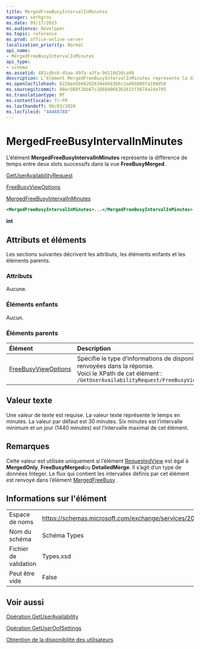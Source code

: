 ```yaml
---
title: MergedFreeBusyIntervalInMinutes
manager: sethgros
ms.date: 09/17/2015
ms.audience: Developer
ms.topic: reference
ms.prod: office-online-server
localization_priority: Normal
api_name:
- MergedFreeBusyIntervalInMinutes
api_type:
- schema
ms.assetid: 481cdbc6-d5aa-49fa-a3fa-9d119d3dca99
description: L’élément MergedFreeBusyIntervalInMinutes représente la différence de temps entre deux slots successifs dans la vue FreeBusyMerged.
ms.openlocfilehash: 6228ee5b66202634e6bb3b6c1ad6b8897a109d58
ms.sourcegitcommit: 88ec988f2bb67c1866d06b361615f3674a24e795
ms.translationtype: MT
ms.contentlocale: fr-FR
ms.lasthandoff: 06/03/2020
ms.locfileid: "44468788"
---
```

# <a name="mergedfreebusyintervalinminutes"></a>MergedFreeBusyIntervalInMinutes

L’élément **MergedFreeBusyIntervalInMinutes** représente la différence de temps entre deux slots successifs dans la vue **FreeBusyMerged** . 
  
[GetUserAvailabilityRequest](getuseravailabilityrequest.md)
  
[FreeBusyViewOptions](freebusyviewoptions.md)
  
[MergedFreeBusyIntervalInMinutes](mergedfreebusyintervalinminutes.md)
  
```xml
<MergedFreeBusyIntervalInMinutes>...</MergedFreeBusyIntervalInMinutes>
```

 **int**
## <a name="attributes-and-elements"></a>Attributs et éléments

Les sections suivantes décrivent les attributs, les éléments enfants et les éléments parents.
  
### <a name="attributes"></a>Attributs

Aucune.
  
### <a name="child-elements"></a>Éléments enfants

Aucun.
  
### <a name="parent-elements"></a>Éléments parents

|**Élément**|**Description**|
|:-----|:-----|
|[FreeBusyViewOptions](freebusyviewoptions.md) <br/> |Spécifie le type d’informations de disponibilité renvoyées dans la réponse.  <br/> Voici le XPath de cet élément :  <br/>  `/GetUserAvailabilityRequest/FreeBusyViewOptions` <br/> |
   
## <a name="text-value"></a>Valeur texte

Une valeur de texte est requise. La valeur texte représente le temps en minutes. La valeur par défaut est 30 minutes. Six minutes est l’intervalle minimum et un jour (1440 minutes) est l’intervalle maximal de cet élément.
  
## <a name="remarks"></a>Remarques

Cette valeur est utilisée uniquement si l’élément [RequestedView](requestedview.md) est égal à **MergedOnly**, **FreeBusyMerged**ou **DetailedMerge**. Il s’agit d’un type de données Integer. Le flux qui contient les intervalles définis par cet élément est renvoyé dans l’élément [MergedFreeBusy](mergedfreebusy.md) . 
  
## <a name="element-information"></a>Informations sur l'élément

|||
|:-----|:-----|
|Espace de noms  <br/> |https://schemas.microsoft.com/exchange/services/2006/types  <br/> |
|Nom du schéma  <br/> |Schéma Types  <br/> |
|Fichier de validation  <br/> |Types.xsd  <br/> |
|Peut être vide  <br/> |False  <br/> |
   
## <a name="see-also"></a>Voir aussi



[Opération GetUserAvailability](getuseravailability-operation.md)
  
[Opération GetUserOofSettings](getuseroofsettings-operation.md)


[Obtention de la disponibilité des utilisateurs](https://msdn.microsoft.com/library/d4133fcb-9b0f-4e6b-aadf-a389da83516a%28Office.15%29.aspx)

